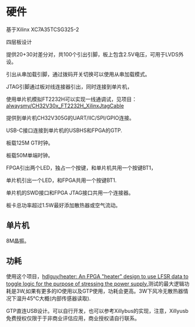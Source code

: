 # 硬件

基于Xilinx XC7A35TCSG325-2

四层板设计

提供20+30对差分对，共100个引出引脚，板上包含2.5V电压，可用于LVDS外设。

引出从串加载引脚，通过拨码开关切换可以使用从串加载模式。

JTAG引脚通过板对线连接器引出，同时连接到单片机，

使用单片机模拟FT2232H可以实现一线通调试，见项目：[alwaysmy/CH32V30x_FT2232H_XilinxJtagCable](https://github.com/alwaysmy/CH32V30x_FT2232H_XilinxJtagCable)

提供到单片机CH32V305G的UART/IIC/SPI/GPIO连接。

USB-C接口连接到单片机的USBHS和FPGA的GTP.

板载125M GT时钟。

板载50M单端时钟。

FPGA引出两个LED，独占一个按键，和单片机共用一个按键BT1，

单片机引出一个LED，和FPGA共用一个按键BT1.

单片机的SWD接口和FPGA JTAG接口共用一个连接器。

板卡总功率超过1.5W最好添加散热器或空气流动。

## 单片机

8M晶振。

## 功耗

使用这个项目，[hdlguy/heater: An FPGA "heater" design to use LFSR data to toggle logic for the purpose of stressing the power supply.](https://github.com/hdlguy/heater)测试的最大逻辑功耗是3W,如果有更多的IO使用以及GTP使用，功耗会更高。3W下风冷无散热器情况下温升45℃大概(内部传感器读取).







GTP直连USB设计。可以自行开发，也可以参考Xillybus的实现，注意，Xillyusb免费授权仅限于于非商业评估应用，商业授权请自行联系。

